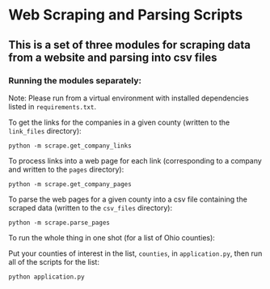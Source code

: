 # Web Scraping and Parsing Scripts

## This is a set of three modules for scraping data from a website and parsing into csv files

### Running the modules separately:

Note: Please run from a virtual environment with installed dependencies listed in ```requirements.txt```.

To get the links for the companies in a given county (written to the ```link_files``` directory):

```
python -m scrape.get_company_links
```

To process links into a web page for each link (corresponding to a company and written to the ```pages``` directory):

```
python -m scrape.get_company_pages
```

To parse the web pages for a given county into a csv file containing the scraped data (written to the ```csv_files``` directory):

```
python -m scrape.parse_pages
```

To run the whole thing in one shot (for a list of Ohio counties):

Put your counties of interest in the list, ```counties```, in ```application.py```, then run all of the scripts for the list:

```
python application.py
```